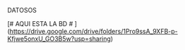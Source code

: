 DATOSOS


[# AQUI ESTA LA BD # ] (https://drive.google.com/drive/folders/1Pro9ssA_9XFB-p-Kfjwe5onxU_GO3B5w?usp=sharing)
